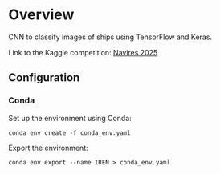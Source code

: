 # Overview

CNN to classify images of ships using TensorFlow and Keras.

Link to the Kaggle competition: [Navires 2025](https://www.kaggle.com/competitions/navires-2025/overview)


## Configuration
### Conda
Set up the environment using Conda:
```
conda env create -f conda_env.yaml
```
Export the environment:
```
conda env export --name IREN > conda_env.yaml
```
